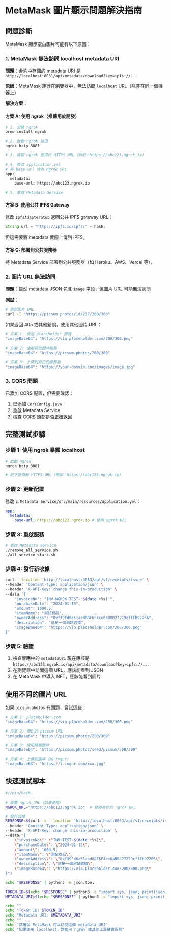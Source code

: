 # MetaMask 圖片顯示問題解決指南

## 問題診斷

MetaMask 顯示空白圖片可能有以下原因：

### 1. MetaMask 無法訪問 localhost metadata URI

**問題**：合約中存儲的 metadata URI 是 `http://localhost:8081/api/metadata/download?key=ipfs://...`

**原因**：MetaMask 運行在瀏覽器中，無法訪問 `localhost` URL（除非在同一個機器上）

**解決方案**：

#### 方案 A: 使用 ngrok（推薦用於開發）

```bash
# 1. 安裝 ngrok
brew install ngrok

# 2. 啟動 ngrok 隧道
ngrok http 8081

# 3. 複製 ngrok 提供的 HTTPS URL（例如：https://abc123.ngrok.io）

# 4. 修改 application.yml
# 將 base-url 改為 ngrok URL
app:
  metadata:
    base-url: https://abc123.ngrok.io

# 5. 重啟 Metadata Service
```

#### 方案 B: 使用公共 IPFS Gateway

修改 `IpfsAdapterStub` 返回公共 IPFS gateway URL：

```java
String url = "https://ipfs.io/ipfs/" + hash;
```

但這需要將 metadata 實際上傳到 IPFS。

#### 方案 C: 部署到公共服務器

將 Metadata Service 部署到公共服務器（如 Heroku、AWS、Vercel 等）。

### 2. 圖片 URL 無法訪問

**問題**：雖然 metadata JSON 包含 `image` 字段，但圖片 URL 可能無法訪問

**測試**：

```bash
# 測試圖片 URL
curl -I "https://picsum.photos/id/237/200/300"
```

如果返回 405 或其他錯誤，使用其他圖片 URL：

```bash
# 方案 1: 使用 placeholder 服務
"imageBase64": "https://via.placeholder.com/200/300.png"

# 方案 2: 使用其他圖片服務
"imageBase64": "https://picsum.photos/200/300"

# 方案 3: 上傳到自己的服務器
"imageBase64": "https://your-domain.com/images/image.jpg"
```

### 3. CORS 問題

已添加 CORS 配置，但需要確認：

1. 已添加 `CorsConfig.java`
2. 重啟 Metadata Service
3. 檢查 CORS 頭部是否正確返回

## 完整測試步驟

### 步驟 1: 使用 ngrok 暴露 localhost

```bash
# 啟動 ngrok
ngrok http 8081

# 記下提供的 HTTPS URL（例如：https://abc123.ngrok.io）
```

### 步驟 2: 更新配置

修改 `2.Metadata Service/src/main/resources/application.yml`：

```yaml
app:
  metadata:
    base-url: https://abc123.ngrok.io # 使用 ngrok URL
```

### 步驟 3: 重啟服務

```bash
# 重啟 Metadata Service
./remove_all_service.sh
./all_service_start.sh
```

### 步驟 4: 發行新收據

```bash
curl --location 'http://localhost:8083/api/v1/receipts/issue' \
--header 'Content-Type: application/json' \
--header 'X-API-Key: change-this-in-production' \
--data '{
    "invoiceNo": "INV-NGROK-TEST-'$(date +%s)'",
    "purchaseDate": "2024-01-15",
    "amount": 1000.5,
    "itemName": "測試商品",
    "ownerAddress": "0xf39Fd6e51aad88F6F4ce6aB8827279cffFb92266",
    "description": "這是一個測試收據",
    "imageBase64": "https://via.placeholder.com/200/300.png"
}'
```

### 步驟 5: 驗證

1. 檢查響應中的 `metadataUri` 現在應該是 `https://abc123.ngrok.io/api/metadata/download?key=ipfs://...`
2. 在瀏覽器中訪問這個 URL，應該能看到 JSON
3. 在 MetaMask 中導入 NFT，應該能看到圖片

## 使用不同的圖片 URL

如果 `picsum.photos` 有問題，嘗試這些：

```bash
# 方案 1: placeholder.com
"imageBase64": "https://via.placeholder.com/200/300.png"

# 方案 2: 簡化的 picsum URL
"imageBase64": "https://picsum.photos/200/300"

# 方案 3: 使用隨機圖片
"imageBase64": "https://picsum.photos/seed/picsum/200/300"

# 方案 4: 上傳到圖床（如 imgur）
"imageBase64": "https://i.imgur.com/xxx.jpg"
```

## 快速測試腳本

```bash
#!/bin/bash

# 設置 ngrok URL（如果使用）
NGROK_URL="https://abc123.ngrok.io"  # 替換為你的 ngrok URL

# 發行收據
RESPONSE=$(curl -s --location 'http://localhost:8083/api/v1/receipts/issue' \
--header 'Content-Type: application/json' \
--header 'X-API-Key: change-this-in-production' \
--data "{
    \"invoiceNo\": \"INV-TEST-$(date +%s)\",
    \"purchaseDate\": \"2024-01-15\",
    \"amount\": 1000.5,
    \"itemName\": \"測試商品\",
    \"ownerAddress\": \"0xf39Fd6e51aad88F6F4ce6aB8827279cffFb92266\",
    \"description\": \"這是一個測試收據\",
    \"imageBase64\": \"https://via.placeholder.com/200/300.png\"
}")

echo "$RESPONSE" | python3 -m json.tool

TOKEN_ID=$(echo "$RESPONSE" | python3 -c "import sys, json; print(json.load(sys.stdin).get('tokenId', 'N/A'))" 2>/dev/null)
METADATA_URI=$(echo "$RESPONSE" | python3 -c "import sys, json; print(json.load(sys.stdin).get('metadataUri', 'N/A'))" 2>/dev/null)

echo ""
echo "Token ID: $TOKEN_ID"
echo "Metadata URI: $METADATA_URI"
echo ""
echo "請確保 MetaMask 可以訪問這個 metadata URI"
echo "如果使用 localhost，請使用 ngrok 或其他工具暴露服務"
```
